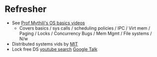 # Refresher
- See [Prof Mythili's OS basics videos](https://www.cse.iitb.ac.in/~mythili/os/)
  - Covers basics / sys calls / scheduling policies / IPC / Virt mem / Paging / Locks / Concurrency Bugs / Mem Mgmt / File systems / N/w  
- Distributed systems vids by [MIT](https://www.youtube.com/@6.824/videos)
- Lock free DS [youtube search](https://www.youtube.com/results?search_query=lock+free+data+structures) [Google Talk](https://www.youtube.com/watch?v=HJ-719EGIts)
